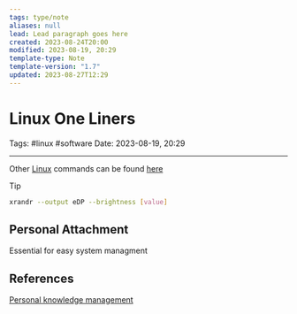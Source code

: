 ```yaml
---
tags: type/note
aliases: null
lead: Lead paragraph goes here
created: 2023-08-24T20:00
modified: 2023-08-19, 20:29
template-type: Note
template-version: "1.7"
updated: 2023-08-27T12:29
---
```


# Linux One Liners

Tags: #linux #software 
Date: 2023-08-19, 20:29

---

Other [Linux](Linux.md) commands can be found [ here](Linux%20commands%20) 

> [!tip]
> ```bash
> xrandr --output eDP --brightness [value]
> ```


## Personal Attachment

Essential for easy system managment

## References

[Personal knowledge management](Personal%20knowledge%20management.md)
